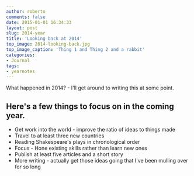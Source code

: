 ```yaml
---
author: roberto
comments: false
date: 2015-01-01 16:34:33
layout: post
slug: 2014-year
title: 'Looking back at 2014'
top_image: 2014-looking-back.jpg
top_image_caption: 'Thing 1 and Thing 2 and a rabbit'
categories:
- Journal
tags:
- yearnotes
---
```

<div class="message i">
What happened in 2014? - I'll get around to writing this at some point.
</div>

## Here's a few things to focus on in the coming year.
* Get work into the world - improve the ratio of ideas to things made
* Travel to at least three new countries
* Reading Shakespeare's plays in chronological order
* Focus - Hone existing skills rather than learn new ones
* Publish at least five articles and a short story
* More writing - actually get those ideas going that I've been mulling over for so long

